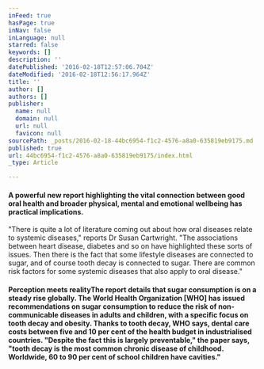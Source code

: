 ```yaml
---
inFeed: true
hasPage: true
inNav: false
inLanguage: null
starred: false
keywords: []
description: ''
datePublished: '2016-02-18T12:57:06.704Z'
dateModified: '2016-02-18T12:56:17.964Z'
title: ''
author: []
authors: []
publisher:
  name: null
  domain: null
  url: null
  favicon: null
sourcePath: _posts/2016-02-18-44bc6954-f1c2-4576-a8a0-635819eb9175.md
published: true
url: 44bc6954-f1c2-4576-a8a0-635819eb9175/index.html
_type: Article

---
```

#### A powerful new report highlighting the vital connection between good oral health and broader physical, mental and emotional wellbeing has practical implications.

"There is quite a lot of literature coming out about how oral diseases relate to systemic diseases," reports Dr Susan Cartwright. "The associations between heart disease, diabetes and so on have highlighted these sorts of issues. Then there is the fact that some lifestyle diseases are connected to sugar, and of course tooth decay is connected to sugar. There are common risk factors for some systemic diseases that also apply to oral disease."

#### Perception meets realityThe report details that sugar consumption is on a steady rise globally. The World Health Organization \[WHO\] has issued recommendations on sugar consumption to reduce the risk of non-communicable diseases in adults and children, with a specific focus on tooth decay and obesity. Thanks to tooth decay, WHO says, dental care costs between five and 10 per cent of the health budget in industrialised countries. "Despite the fact this is largely preventable," the paper says, "tooth decay is the most common chronic disease of childhood. Worldwide, 60 to 90 per cent of school children have cavities."